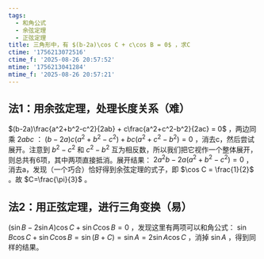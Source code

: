 ```yaml
---
tags:
  - 和角公式
  - 余弦定理
  - 正弦定理
title: 三角形中，有 $(b-2a)\cos C + c\cos B = 0$ ，求C
ctime: '1756213072516'
ctime_f: '2025-08-26 20:57:52'
mtime: '1756213041284'
mtime_f: '2025-08-26 20:57:21'
---
```

## 法1：用余弦定理，处理长度关系（难）

$(b-2a)\frac{a^2+b^2-c^2}{2ab} + c\frac{a^2+c^2-b^2}{2ac} = 0$ ，两边同乘 $2abc$ ： $(b-2a)c(a^2+b^2-c^2) + bc(a^2+c^2-b^2) = 0$ ，消去c，然后尝试展开。注意到 $b^2-c^2$ 和 $c^2-b^2$ 互为相反数，所以我们把它视作一个整体展开，则总共有6项，其中两项直接抵消。展开结果： $2a^2b - 2a(a^2+b^2-c^2) = 0$ ，消去a，发现（一个巧合）恰好得到余弦定理的式子，即 $\cos C = \frac{1}{2}$ 。故 $C=\frac{\pi}{3}$ 。

## 法2：用正弦定理，进行三角变换（易）

$(\sin B - 2\sin A)\cos C + \sin C\cos B = 0$ ，发现这里有两项可以和角公式： $\sin B\cos C + \sin C\cos B = \sin (B+C) = \sin A = 2\sin A\cos C$ ，消掉 $\sin A$ ，得到同样的结果。
